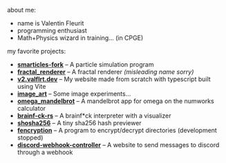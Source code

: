 about me:
- name is Valentin Fleurit
- programming enthusiast
- Math+Physics wizard in training... (in CPGE)

my favorite projects:
- [**smarticles-fork**](https://github.com/valflrt/smarticles-fork) – A particle simulation program
- [**fractal_renderer**](https://github.com/valflrt/fractal_renderer) – A fractal renderer *(misleading name sorry)*
- [**v2.valflrt.dev**](https://github.com/valflrt/v2.valflrt.dev) – My website made from scratch with typescript built using Vite
- [**image_art**](https://github.com/valflrt/image_art) – Some image experiments...
- [**omega_mandelbrot**](https://github.com/valflrt/omega_mandelbrot) – A mandelbrot app for omega on the numworks calculator
- [**brainf-ck-rs**](https://github.com/valflrt/brainf-ck-rs) – A brainf*ck interpreter with a visualizer
- [**shosha256**](https://github.com/valflrt/shosha256) – A tiny sha256 hash previewer
- [**fencryption**](https://github.com/valflrt/fencryption) – A program to encrypt/decrypt directories (development stopped)
- [**discord-webhook-controller**](https://github.com/valflrt/discord-webhook-controller) – A website to send messages to discord through a webhook
